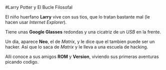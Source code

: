 ﻿
#Larry Potter y El Bucle Filosofal

El niño huerfano **Larry** vive con sus tios, que lo tratan bastante mal 
(le hacen usar *Internet Explorer*).

Tiene unas **Google Glasses** redondas y una cicatriz de un *USB* en la frente.

Un dia, aparece **Neo**, el de *Matrix*, y le dice que el tambien puede ser un hacker.
Así que lo saca de *Matrix* y le lleva a una escuela de hacking.

Alli conoce a sus amigos **ROM** y **Version**, viviendo sus primeras aventuras picando codigo.